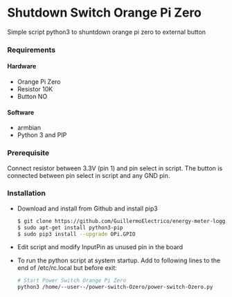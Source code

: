 # Shutdown Switch Orange Pi Zero

Simple script python3 to shuntdown orange pi zero to external button

### Requirements

#### Hardware

* Orange Pi Zero
* Resistor 10K
* Button NO

#### Software

* armbian
* Python 3 and PIP

### Prerequisite

Connect resistor between 3.3V (pin 1) and pin select in script. The button is connected between pin select in script and any GND pin. 

### Installation
* Download and install from Github and install pip3
    ```sh
    $ git clone https://github.com/GuillermoElectrico/energy-meter-logger
	$ sudo apt-get install python3-pip
	$ sudo pip3 install --upgrade OPi.GPIO
    ```
* Edit script and modify InputPin as unused pin in the board

* To run the python script at system startup. Add to following lines to the end of /etc/rc.local but before exit:
    ```sh
    # Start Power Switch Orange Pi Zero
    python3 /home/--user--/power-switch-Ozero/power-switch-Ozero.py 
    ```
